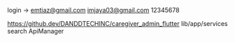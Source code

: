 login -> emtiaz@gmail.com imjaya03@gmail.com 12345678

https://github.dev/DANDDTECHINC/caregiver_admin_flutter
lib/app/services
search ApiManager
